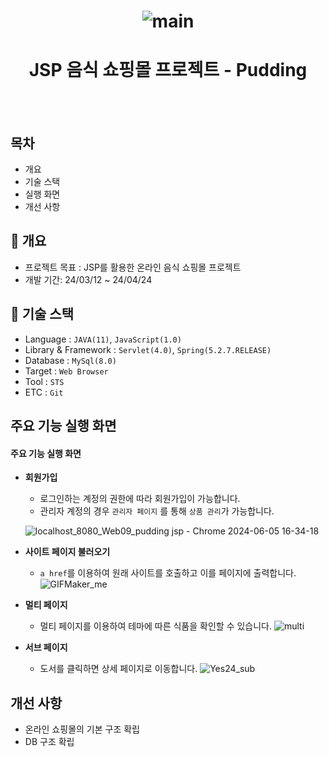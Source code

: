 <h1 align="center">
  
  ![main](https://github.com/EumYongho/Pudding.jsp/assets/155952960/fdb8fd16-92b0-48e1-8dd6-a6c8a95cf8ab)



</h1>
<h1 align="center">JSP 음식 쇼핑몰 프로젝트 - Pudding</h1>
<br/><br/>

## 목차

- 개요
- 기술 스택
- 실행 화면
- 개선 사항


## 🚩 개요
  - 프로젝트 목표 :  JSP를 활용한 온라인 음식 쇼핑몰 프로젝트
  - 개발 기간: 24/03/12 ~ 24/04/24
    
## 🔧 기술 스택
  - Language : `JAVA(11)`, `JavaScript(1.0)`
  - Library & Framework : `Servlet(4.0)`, `Spring(5.2.7.RELEASE)`
  - Database : `MySql(8.0)`
  - Target : `Web Browser`
  - Tool : `STS`
  - ETC : `Git`

## 주요 기능 실행 화면

  #### 주요 기능 실행 화면

  * **회원가입**
    * 로그인하는 계정의 권한에 따라 회원가입이 가능합니다. 
    * 관리자 계정의 경우 `관리자 페이지` 를 통해 `상품 관리`가 가능합니다.
   
    ![localhost_8080_Web09_pudding jsp - Chrome 2024-06-05 16-34-18](https://github.com/EumYongho/Pudding.jsp/assets/155952960/3d8ee1ea-33f9-43cb-976c-bd0fed23dd8a)
    
  * **사이트 페이지 불러오기**
    * `a href`를 이용하여 원래 사이트를 호출하고 이를 페이지에 출력합니다.
      ![GIFMaker_me](https://github.com/EumYongho/Pudding.jsp/assets/155952960/c576f03b-446e-4ed1-8767-ba766a9ecf3f)

  * **멀티 페이지**
    * 멀티 페이지를 이용하여 테마에 따른 식품을 확인할 수 있습니다.
    ![multi](https://github.com/EumYongho/Pudding.jsp/assets/155952960/4d008d11-29cb-4a37-bb77-1027e4299188)
      

  * **서브 페이지**
    * 도서를 클릭하면 상세 페이지로 이동합니다.
       ![Yes24_sub](https://github.com/JongHoonKim1004/Yes24_JSP/assets/155927559/835c467f-d64c-404d-abda-4461dd1ea573)




## 개선 사항
- 온라인 쇼핑몰의 기본 구조 확립
- DB 구조 확립
